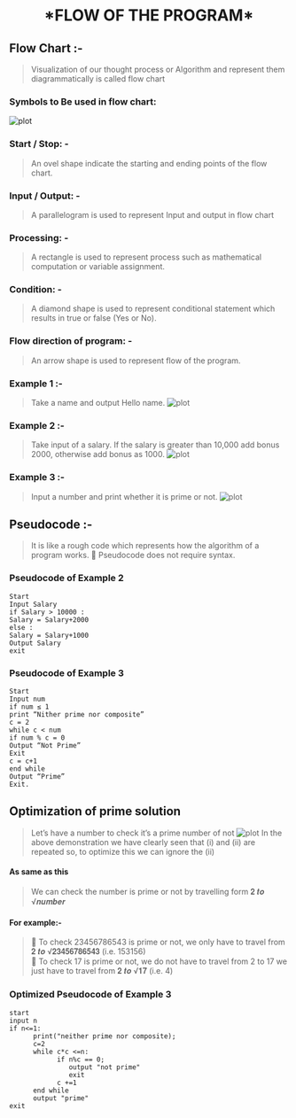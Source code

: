 <h1 align="center"> *FLOW OF THE PROGRAM* </h1>

## Flow Chart :- 
> Visualization of our thought process or Algorithm and represent them diagrammatically is called flow chart
### Symbols to Be used in flow chart:
![plot](Symbol.jpg)

### Start / Stop: - 
>An ovel shape indicate the starting and ending points of the
flow chart.
### Input / Output: - 
>A parallelogram is used to represent Input and output in
flow chart
### Processing: - 
>A rectangle is used to represent process such as mathematical
computation or variable assignment.
### Condition: - 
>A diamond shape is used to represent conditional statement
which results in true or false (Yes or No).
### Flow direction of program: - 
>An arrow shape is used to represent flow of
the program.

### Example 1 :- 
> Take a name and output Hello name.
![plot](diag1.jpg)

### Example 2 :- 
> Take input of a salary. If the salary is greater than
10,000 add bonus 2000, otherwise add bonus as 1000.
> ![plot](diag2.jpg)

### Example 3 :- 
> Input a number and print whether it is prime or not.
![plot](diag3.jpg)

## Pseudocode :- 
> It is like a rough code which represents how the algorithm
of a program works.
 Pseudocode does not require syntax.
### Pseudocode of Example 2
```flow
Start
Input Salary
if Salary > 10000 :
Salary = Salary+2000
else :
Salary = Salary+1000
Output Salary
exit
```

### Pseudocode of Example 3
```flow
Start
Input num
if num ≤ 1
print “Nither prime nor composite”
c = 2
while c < num
if num % c = 0
Output “Not Prime”
Exit
c = c+1
end while
Output “Prime”
Exit.
```

## Optimization of prime solution
> Let’s have a number to check it’s a prime number of not
![plot](diag4.jpg)
>In the above demonstration we have clearly seen that (i) and (ii) are
repeated so, to optimize this we can ignore the (ii)
#### As same as this
> We can check the number is prime or not by travelling form
𝟐 𝒕𝒐 √𝒏𝒖𝒎𝒃𝒆𝒓 <br/>
#### For example:-
>  To check 23456786543 is prime or not, we only have to travel from
𝟐 𝒕𝒐 √𝟐𝟑𝟒𝟓𝟔𝟕𝟖𝟔𝟓𝟒𝟑 (i.e. 153156) <br/>
>  To check 17 is prime or not, we do not have to travel from 2 to 17 we
just have to travel from 𝟐 𝒕𝒐 √𝟏𝟕 (i.e. 4)

### Optimized Pseudocode of Example 3
```flow
start
input n
if n<=1:
      print("neither prime nor composite);
      c=2
      while c*c <=n:
            if n%c == 0;
               output "not prime"
               exit
            c +=1
      end while
      output "prime"
exit
```